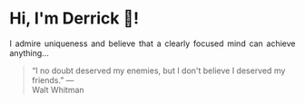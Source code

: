 # Hi, I'm Derrick 👋!
<p align="justify">I admire uniqueness and believe that a clearly focused mind can achieve anything...</p> 
<!-- #quote-start -->
<blockquote>&ldquo;I no doubt deserved my enemies, but I don't believe I deserved my friends.&rdquo; &mdash; <footer>Walt Whitman</footer></blockquote>
<!-- #quote-end -->
